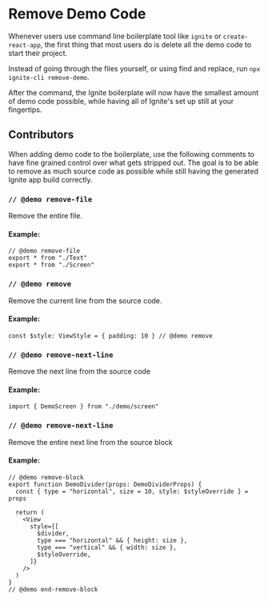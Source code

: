 # Remove Demo Code

Whenever users use command line boilerplate tool like `ignite` or `create-react-app`, the first thing that most users do is delete all the demo code to start their project.

Instead of going through the files yourself, or using find and replace, run `npx ignite-cli remove-demo`.

After the command, the Ignite boilerplate will now have the smallest amount of demo code possible, while having all of Ignite's set up still at your fingertips.

## Contributors

When adding demo code to the boilerplate, use the following comments to have fine grained control over what gets stripped out. The goal is to be able to remove as much source code as possible while still having the generated Ignite app build correctly.

### `// @demo remove-file`

Remove the entire file.

#### Example:

```tsx
// @demo remove-file
export * from "./Text"
export * from "./Screen"
```

### `// @demo remove`

Remove the current line from the source code.

#### Example:

```tsx
const $style: ViewStyle = { padding: 10 } // @demo remove
```

### `// @demo remove-next-line`

Remove the next line from the source code

#### Example:

```tsx
import { DemoScreen } from "./demo/screen"
```

### `// @demo remove-next-line`

Remove the entire next line from the source block

#### Example:

```tsx
// @demo remove-block
export function DemoDivider(props: DemoDividerProps) {
  const { type = "horizontal", size = 10, style: $styleOverride } = props

  return (
    <View
      style={[
        $divider,
        type === "horizontal" && { height: size },
        type === "vertical" && { width: size },
        $styleOverride,
      ]}
    />
  )
}
// @demo end-remove-block
```
